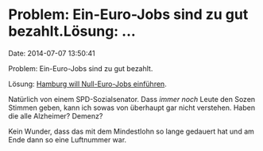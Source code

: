 Problem: Ein-Euro-Jobs sind zu gut bezahlt.Lösung: \...
=======================================================

Date: 2014-07-07 13:50:41

Problem: Ein-Euro-Jobs sind zu gut bezahlt.

Lösung: [Hamburg will Null-Euro-Jobs
einführen](http://www.heise.de/tp/artikel/42/42185/1.html).

Natürlich von einem SPD-Sozialsenator. Dass *immer noch* Leute den Sozen
Stimmen geben, kann ich sowas von überhaupt gar nicht verstehen. Haben
die alle Alzheimer? Demenz?

Kein Wunder, dass das mit dem Mindestlohn so lange gedauert hat und am
Ende dann so eine Luftnummer war.
